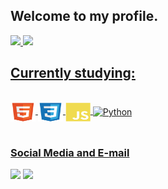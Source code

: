 ## Welcome to my profile.

 <div>
   <a href="https://github.com/darkcrystall">
   <img height="180em" src="https://github-readme-stats.vercel.app/api?username=darkcrystall&show_icons=true&theme=tokyonight&include_all_commits=true&count_private=true"/>
   <img height="180em" src="https://github-readme-stats.vercel.app/api/top-langs/?username=darkcrystall&layout=compact&langs_count=6&theme=dracula"/>
</div>

## Currently studying:
    
<div style="display: inline_block"><br>
  <img align="center" alt="HTML" height="30" width="40" src="https://raw.githubusercontent.com/devicons/devicon/master/icons/html5/html5-original.svg">
  <img  align="center" alt="CSS" height="30" width="40" src="https://raw.githubusercontent.com/devicons/devicon/master/icons/css3/css3-original.svg">
  <img align="center" alt="Js" height="30" width="40" src="https://raw.githubusercontent.com/devicons/devicon/master/icons/javascript/javascript-plain.svg">
  <img  align="center" alt="Python" height="30" width="40" src="https://cdn.jsdelivr.net/gh/devicons/devicon@latest/icons/python/python-original.svg" />
          
</div>
 
<br>
 
### Social Media and E-mail
 
<div> 
  <a href="https://instagram.com/_darkcrystall/" target="_blank"><img src="https://img.shields.io/badge/-Instagram-%23E4405F?style=for-the-badge&logo=instagram&logoColor=white" target="_blank"></a>
  <a href = "cristinadarkcrystall@gmail.com"><img src="https://img.shields.io/badge/-Gmail-%23333?style=for-the-badge&logo=gmail&logoColor=white" target="_blank"></a>
</div>
